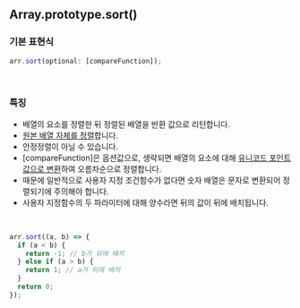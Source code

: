 ## Array.prototype.sort()

### 기본 표현식

```javascript
arr.sort(optional: [compareFunction]);
```

<br>

### 특징

- 배열의 요소를 정렬한 뒤 정렬된 배열을 반환 값으로 리턴합니다.
- <u>원본 배열 자체를 정렬</u>합니다.
- 안정정렬이 아닐 수 있습니다.
- [compareFunction]은 옵션값으로, 생략되면 배열의 요소에 대해 <u>유니코드 포인트 값으로 변환</u>하여 오름차순으로 정렬합니다.
- 때문에 일반적으로 사용자 지정 조건함수가 없다면 숫자 배열은 문자로 변환되어 정렬되기에 주의해야 합니다.
- 사용자 지정함수의 두 파라미터에 대해 양수라면 뒤의 값이 뒤에 배치됩니다.

<br>

```javascript
arr.sort((a, b) => {
  if (a < b) {
    return -1; // b가 뒤에 배치
  } else if (a > b) {
    return 1; // a가 뒤에 배치
  }
  return 0;
});
```
